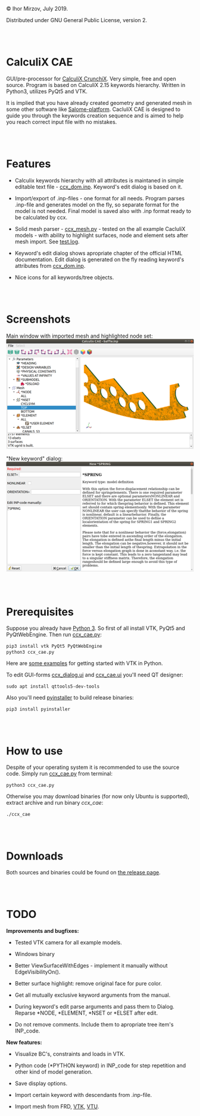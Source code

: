 © Ihor Mirzov, July 2019.

Distributed under GNU General Public License, version 2.

<br/><br/>



# CalculiX CAE

GUI/pre-processor for [CalculiX CrunchiX](http://dhondt.de/). Very simple, free and open source. Program is based on CalculiX 2.15 keywords hierarchy. Written in Python3, utilizes PyQt5 and VTK.

It is implied that you have already created geometry and generated mesh in some other software like [Salome-platform](https://www.salome-platform.org/). CacluliX CAE is designed to guide you through the keywords creation sequence and is aimed to help you reach correct input file with no mistakes.

<br/><br/>



# Features

- Calculix keywords hierarchy with all attributes is maintaned in simple editable text file - [ccx_dom.inp](ccx_dom.inp). Keyword's edit dialog is based on it.

- Import/export of .inp-files - one format for all needs. Program parses .inp-file and generates model on the fly, so separate format for the model is not needed. Final model is saved also with .inp format ready to be calculated by ccx.

- Solid mesh parser - [ccx_mesh.py](ccx_mesh.py) - tested on the all example CacluliX models - with ability to highlight surfaces, node and element sets after mesh import. See [test.log](test.log).

- Keyword's edit dialog shows apropriate chapter of the official HTML documentation. Edit dialog is generated on the fly reading keyword's attributes from [ccx_dom.inp](ccx_dom.inp).

- Nice icons for all keywords/tree objects.

<br/><br/>



# Screenshots

Main window with imported mesh and highlighted node set:
![Main window](img_social.png "Main window")

"New keyword" dialog:
![Create keyword dialog](img_dialog.png "Create keyword dialog")

<br/><br/>



# Prerequisites

Suppose you already have [Python 3](https://www.python.org/downloads/). So first of all install VTK, PyQt5 and PyQtWebEngine. Then run [ccx_cae.py](ccx_cae.py):

    pip3 install vtk PyQt5 PyQtWebEngine
    python3 ccx_cae.py

Here are [some examples](https://lorensen.github.io/VTKExamples/site/Python/) for getting started with VTK in Python.

To edit GUI-forms [ccx_dialog.ui](ccx_dialog.ui) and [ccx_cae.ui](ccx_cae.ui) you'll need QT designer:

    sudo apt install qttools5-dev-tools

Also you'll need [pyinstaller](https://www.pyinstaller.org/) to build release binaries:

    pip3 install pyinstaller

<br/><br/>



# How to use

Despite of your operating system it is recommended to use the source code. Simply run [ccx_cae.py](ccx_cae.py) from terminal:

    python3 ccx_cae.py

Otherwise you may download binaries (for now only Ubuntu is supported), extract archive and run binary *ccx_cae*:

    ./ccx_cae

<br/><br/>



# Downloads

Both sources and binaries could be found on [the release page](https://github.com/imirzov/ccx_cae/releases).

<br/><br/>



# TODO

**Improvements and bugfixes:**

+ Tested VTK camera for all example models.

- Windows binary

- Better ViewSurfaceWithEdges - implement it manually without EdgeVisibilityOn().

- Better surface highlight: remove original face for pure color.

- Get all mutually exclusive keyword arguments from the manual.

- During keyword's edit parse arguments and pass them to Dialog. Reparse *NODE, *ELEMENT, *NSET or *ELSET after edit.

- Do not remove comments. Include them to apropriate tree item's INP_code.

**New features:**

- Visualize BC's, constraints and loads in VTK.

- Python code (*PYTHON keyword) in INP_code for step repetition and other kind of model generation.

- Save display options.

- Import certain keyword with descendants from .inp-file.

- Import mesh from FRD, [VTK](https://lorensen.github.io/VTKExamples/site/Python/IO/ReadLegacyUnstructuredGrid/), [VTU](https://lorensen.github.io/VTKExamples/site/Python/IO/ReadUnstructuredGrid/).

<!--
    DistanceBetweenPoints:  
    https://lorensen.github.io/VTKExamples/site/Python/SimpleOperations/DistanceBetweenPoints/

    Screenshot:  
    https://lorensen.github.io/VTKExamples/site/Python/Utilities/Screenshot/

    Text actor for displaying model info:  
    https://lorensen.github.io/VTKExamples/site/Python/GeometricObjects/TextActor/
-->